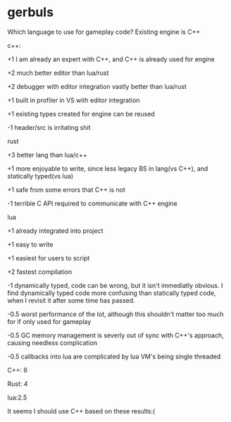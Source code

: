 # gerbuls



Which language to use for gameplay code? Existing engine is C++ 

c++:

+1 I am already an expert with C++, and C++ is already used for engine

+2 much better editor than lua/rust

+2 debugger with editor integration vastly better than lua/rust

+1 built in profiler in VS with editor integration

+1 existing types created for engine can be reused

-1 header/src is irritating shit



rust

+3 better lang than lua/c++

+1 more enjoyable to write, since less legacy BS in lang(vs C++), and statically typed(vs lua)

+1 safe from some errors that C++ is not

-1 terrible C API required to communicate with C++ engine




lua

+1 already integrated into project

+1 easy to write

+1 easiest for users to script 

+2 fastest compilation

-1 dynamically typed, code can be wrong, but it isn't immediatly obvious. 
I find dynamically typed code more confusing than statically typed code, when I revisit it after some time has passed.

-0.5 worst performance of the lot, although this shouldn't matter too much for if only used for gameplay

-0.5 GC memory management is severly out of sync with C++'s approach, causing needless complication

-0.5 callbacks into lua are complicated by lua VM's being single threaded



C++: 6

Rust: 4

lua:2.5

It seems I should use C++ based on these results:(

